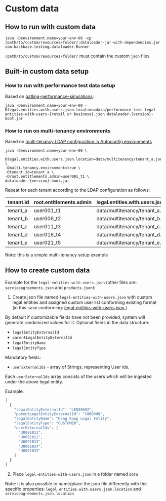 # Custom data

## How to run with custom data
```
java -Denvironment.name=your-env-00 -cp /path/to/custom/resources/folder/:dataloader-jar-with-dependencies.jar com.backbase.testing.dataloader.Runner
```
`/path/to/custom/resources/folder/` must contain the custom `json` files

## Built-in custom data setup
### How to run with performance test data setup
Based on [gatling-performance-simulations](https://stash.backbase.com/projects/CT/repos/gatling-performance-simulations/browse):
```
java -Denvironment.name=your-env-00 -Dlegal.entities.with.users.json.location=data/performance-test-legal-entities-with-users-{retail or business}.json dataloader-{version}-boot.jar
```

### How to run on multi-tenancy environments
Based on [multi-tenancy LDAP configuration in Autoconfig environments](https://stash.backbase.com/projects/ANSIBLE/repos/cxp6-v2/browse/files/multitenancy.ldif)

```
java -Denvironment.name=your-env-00 \
-Dlegal.entities.with.users.json.location=data/multitenancy/tenant_a.json \
-Dmulti.tenancy.environment=true \
-Dtenant.id=tenant_a \
-Droot.entitlements.admin=user001_t1 \
dataloader-{version}-boot.jar
```

Repeat for each tenant according to the LDAP configuration as follows:

| tenant.id | root.entitlements.admin | legal.entities.with.users.json.location |
|-----------|-------------------------|-----------------------------------------|
| tenant_a  | user001_t1              | data/multitenancy/tenant_a.json         |
| tenant_b  | user006_t2              | data/multitenancy/tenant_b.json         |
| tenant_c  | user011_t3              | data/multitenancy/tenant_c.json         |
| tenant_d  | user016_t4              | data/multitenancy/tenant_d.json         |
| tenant_e  | user021_t5              | data/multitenancy/tenant_e.json         |

Note: this is a simple multi-tenancy setup example

## How to create custom data
Example for the `legal-entities-with-users.json` (other files are: `serviceagreements.json` and `products.json`):

1. Create json file named `legal-entities-with-users.json` with custom legal entities and assigned custom user list conforming existing format (in this case conforming: [legal-entities-with-users.json ](src/main/resources/data/legal-entities-with-users.json ))

By default if customizable fields have not been provided, system will generate randomized values for it.
Optional fields in the data structure:
- `legalEntityExternalId`
- `parentLegalEntityExternalId`
- `legalEntityName`
- `legalEntityType`

Mandatory fields:
- `userExternalIds` - array of Strings, representing User ids.

Each `userExternalIds` array consists of the users which will be ingested under the above legal entity.

Example:
```javascript
[
  {
    "legalEntityExternalId": "LE000002",
    "parentLegalEntityExternalId": "C000000",
    "legalEntityName": "Hong Kong Legal Entity",
    "legalEntityType": "CUSTOMER",
    "userExternalIds": [
      "U0091011",
      "U0091012",
      "U0091013",
      "U0091014",
      "U0091015"
    ]
  }
]
```
2. Place `legal-entities-with-users.json` in a folder named `data`

Note: it is also possible to name/place the json file differently with the specific properties: `legal.entities.with.users.json.location` and `serviceagreements.json.location`
